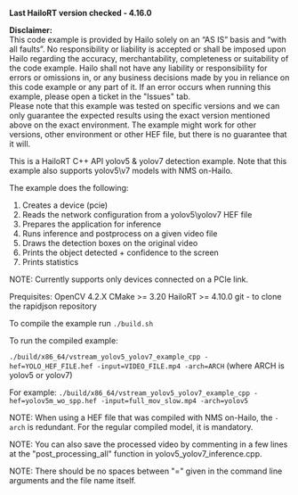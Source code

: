 **Last HailoRT version checked - 4.16.0**

**Disclaimer:** <br />
This code example is provided by Hailo solely on an “AS IS” basis and “with all faults”. No responsibility or liability is accepted or shall be imposed upon Hailo regarding the accuracy, merchantability, completeness or suitability of the code example. Hailo shall not have any liability or responsibility for errors or omissions in, or any business decisions made by you in reliance on this code example or any part of it. If an error occurs when running this example, please open a ticket in the "Issues" tab.<br />
Please note that this example was tested on specific versions and we can only guarantee the expected results using the exact version mentioned above on the exact environment. The example might work for other versions, other environment or other HEF file, but there is no guarantee that it will.


This is a HailoRT C++ API yolov5 & yolov7 detection example. Note that this example also supports yolov5\v7 models with NMS on-Hailo. 

The example does the following:

1. Creates a device (pcie)
2. Reads the network configuration from a yolov5\yolov7 HEF file
3. Prepares the application for inference
4. Runs inference and postprocess on a given video file 
5. Draws the detection boxes on the original video
6. Prints the object detected + confidence to the screen
5. Prints statistics

NOTE: Currently supports only devices connected on a PCIe link.

Prequisites:
OpenCV 4.2.X
CMake >= 3.20
HailoRT >= 4.10.0
git - to clone the rapidjson repository

To compile the example run `./build.sh`

To run the compiled example:

`./build/x86_64/vstream_yolov5_yolov7_example_cpp -hef=YOLO_HEF_FILE.hef -input=VIDEO_FILE.mp4 -arch=ARCH` (where ARCH is yolov5 or yolov7)

For example:
`./build/x86_64/vstream_yolov5_yolov7_example_cpp -hef=yolov5m_wo_spp.hef -input=full_mov_slow.mp4 -arch=yolov5`

NOTE: When using a HEF file that was compiled with NMS on-Hailo, the `-arch` is redundant. For the regular compiled model, it is mandatory. 

NOTE: You can also save the processed video by commenting in a few lines at the "post_processing_all" function in yolov5_yolov7_inference.cpp.

NOTE: There should be no spaces between "=" given in the command line arguments and the file name itself.  
